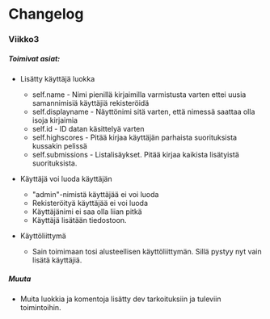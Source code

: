 # Changelog
### Viikko3
##### Toimivat asiat:
- Lisätty käyttäjä luokka
    -   self.name - Nimi pienillä kirjaimilla varmistusta varten ettei uusia samannimisiä käyttäjiä rekisteröidä
    -   self.displayname - Näyttönimi sitä varten, että nimessä saattaa olla isoja kirjaimia
    -   self.id - ID datan käsittelyä varten
    -   self.highscores - Pitää kirjaa käyttäjän parhaista suorituksista kussakin pelissä
    -   self.submissions - Listalisäykset. Pitää kirjaa kaikista lisätyistä suorituksista. 

-   Käyttäjä voi luoda käyttäjän
    -   "admin"-nimistä käyttäjää ei voi luoda
    -   Rekisteröityä käyttäjää ei voi luoda
    -   Käyttäjänimi ei saa olla liian pitkä
    -   Käyttäjä lisätään tiedostoon.

-   Käyttöliittymä
    - Sain toimimaan tosi alusteellisen käyttöliittymän. Sillä pystyy nyt vain lisätä käyttäjiä.

##### Muuta
-   Muita luokkia ja komentoja lisätty dev tarkoituksiin ja tuleviin toimintoihin.
